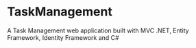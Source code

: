 # TaskManagement
A Task Management web application built with MVC .NET, Entity Framework, Identity Framework and C#
